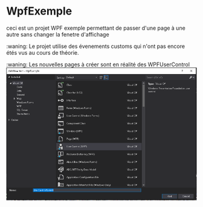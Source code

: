 # WpfExemple
ceci est un projet WPF exemple permettant de passer d'une page à une autre sans changer la fenetre d'affichage

:waning: Le projet utilise des évenements customs qui n'ont pas encore étés vus au cours de théorie.

:waning: Les nouvelles pages à créer sont en réalité des WPFUserControl
![Screenshot](exemple.PNG)


